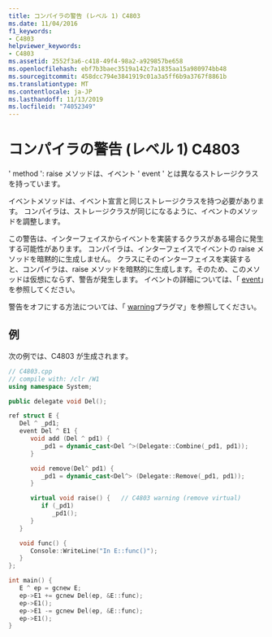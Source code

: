 ```yaml
---
title: コンパイラの警告 (レベル 1) C4803
ms.date: 11/04/2016
f1_keywords:
- C4803
helpviewer_keywords:
- C4803
ms.assetid: 2552f3a6-c418-49f4-98a2-a929857be658
ms.openlocfilehash: ebf7b3baec3519a142c7a1835aa15a980974bb48
ms.sourcegitcommit: 458dcc794e3841919c01a3a5ff6b9a3767f8861b
ms.translationtype: MT
ms.contentlocale: ja-JP
ms.lasthandoff: 11/13/2019
ms.locfileid: "74052349"
---
```

# <a name="compiler-warning-level-1-c4803"></a>コンパイラの警告 (レベル 1) C4803

' method ': raise メソッドは、イベント ' event ' とは異なるストレージクラスを持っています。

イベントメソッドは、イベント宣言と同じストレージクラスを持つ必要があります。 コンパイラは、ストレージクラスが同じになるように、イベントのメソッドを調整します。

この警告は、インターフェイスからイベントを実装するクラスがある場合に発生する可能性があります。 コンパイラは、インターフェイスでイベントの raise メソッドを暗黙的に生成しません。 クラスにそのインターフェイスを実装すると、コンパイラは、raise メソッドを暗黙的に生成します。そのため、このメソッドは仮想にならず、警告が発生します。 イベントの詳細については、「 [event](../../extensions/event-cpp-component-extensions.md)」を参照してください。

警告をオフにする方法については、「 [warning](../../preprocessor/warning.md)プラグマ」を参照してください。

## <a name="example"></a>例

次の例では、C4803 が生成されます。

```cpp
// C4803.cpp
// compile with: /clr /W1
using namespace System;

public delegate void Del();

ref struct E {
   Del ^ _pd1;
   event Del ^ E1 {
      void add (Del ^ pd1) {
         _pd1 = dynamic_cast<Del ^>(Delegate::Combine(_pd1, pd1));
      }

      void remove(Del^ pd1) {
         _pd1 = dynamic_cast<Del^> (Delegate::Remove(_pd1, pd1));
      }

      virtual void raise() {   // C4803 warning (remove virtual)
         if (_pd1)
            _pd1();
      }
   }

   void func() {
      Console::WriteLine("In E::func()");
   }
};

int main() {
   E ^ ep = gcnew E;
   ep->E1 += gcnew Del(ep, &E::func);
   ep->E1();
   ep->E1 -= gcnew Del(ep, &E::func);
   ep->E1();
}
```
